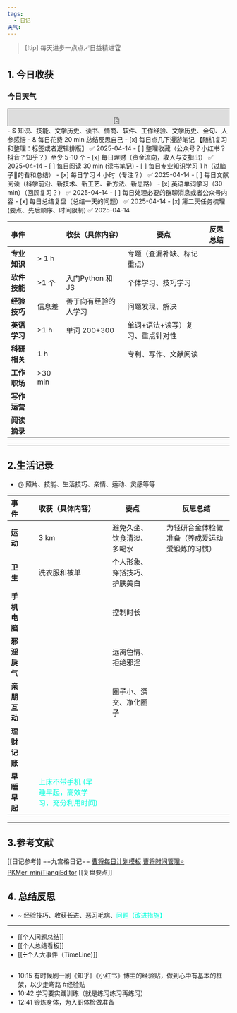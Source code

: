 ```yaml
---
tags:
  - 日记
天气:
---
```

> [!tip] 每天进步一点点🪄日益精进🏆
## 1. 今日收获

### 今日天气
<div style=" width: 100%;  height:40;overflow: hidden; "><iframe src="https://widget.pkmer.cn/free/miniTianqi?user=a2e5899e-975e-4457-afd4-ec3ff7dcbc90&select-theme=ta&theme=%E6%A0%B7%E5%BC%8F5&input-text=&theme-color=%2300FF88FF&select-icon=gif" allow="fullscreen" style=" height: 100%; width: 100%;"></iframe></div>
- $ 知识、技能、文学历史、读书、情商、软件、工作经验、文学历史、金句、人参感悟
- & 每日花费 20 min 总结反思自己 
- [x] 每日点几下漫游笔记 【随机复习和整理：标签或者逻辑排版】 ✅ 2025-04-14
- [ ] 整理收藏（公众号？小红书？抖音？知乎？）至少 5-10 个
- [x] 每日理财（资金流向，收入与支指出） ✅ 2025-04-14
- [ ] 每日阅读 30 min (读书笔记)
- [ ] 每日专业知识学习 1 h（过脑子🧠的看和总结）
- [x] 每日学习 4 小时（专注？） ✅ 2025-04-14
- [ ] 每日文献阅读（科学前沿、新技术、新工艺、新方法、新思路）
- [x] 英语单词学习（30 min）（回顾复习？） ✅ 2025-04-14
- [ ] 每日处理必要的群聊消息或者公众号内容 
- [x] 每日总结复盘（总结一天的问题） ✅ 2025-04-14
- [x] 第二天任务梳理 (要点、先后顺序、时间限制) ✅ 2025-04-14

| **事件**   |          | 收获（具体内容）      | 要点                | 反思总结 |
| :------- | -------- | :------------ | ----------------- | ---- |
| **专业知识** | \> 1 h   |               | 专题（查漏补缺、标记重点）     |      |
| **软件技能** | \>1 个    | 入门Python 和 JS | 个体学习、技巧学习         |      |
| **经验技巧** | 信息差      | 善于向有经验的人学习    | 问题发现、解决           |      |
| **英语学习** | \>1 h    | 单词 200+300    | 单词+语法+读写）复习、重点针对性 |      |
| **科研相关** | 1 h      |               | 专利、写作、文献阅读        |      |
| **工作职场** | \>30 min |               |                   |      |
| **写作运营** |          |               |                   |      |
| **阅读摘录** |          |               |                   |      |

---
## 2.生活记录
- @  照片、技能、生活技巧、亲情、运动、灵感等等

| **事件**   |     | 收获（具体内容）                                               |     | 要点             |     | 反思总结                    |
| :------- | --- | :----------------------------------------------------- | --- | -------------- | --- | ----------------------- |
| **运动**   |     | 3 km                                                   |     | 避免久坐、饮食清淡、多喝水  |     | 为轻研合金体检做准备（养成爱运动爱锻炼的习惯） |
| **卫生**   |     | 洗衣服和被单                                                 |     | 个人形象、穿搭技巧、护肤美白 |     |                         |
| **手机电脑** |     |                                                        |     | 控制时长           |     |                         |
| **邪淫戾气** |     |                                                        |     | 远离色情、拒绝邪淫      |     |                         |
| **亲朋互动** |     |                                                        |     | 圈子小、深交、净化圈子    |     |                         |
| **理财记账** |     |                                                        |     |                |     |                         |
| **早睡早起** |     | <font color="#00ffdc">上床不带手机 (早睡早起，高效学习，充分利用时间)</font> |     |                |     |                         |

---
## 3.参考文献
[[日记参考]] ==九宫格日记==
[曹将每日计划模板](https://mp.weixin.qq.com/s/8LYri0lvPV5Y8snHqvpJ5g)
[曹将时间管理⭐](https://mp.weixin.qq.com/s/Z8l7B5iOoCGtjP_KvMjMxA)
[PKMer_miniTianqiEditor](https://pkmer.cn/products/widget/miniTianqiEditor/)
[[复盘要点]]
## 4. 总结反思
- ~ 经验技巧、收获长进、恶习毛病、<font color="#00ffdc">问题【改进措施】</font>
---
- [[个人问题总结]]
- [[个人总结看板]]
- [[➗个人大事件（TimeLine)]]



```
```

- 10:15 有时候刷一刷《知乎》《小红书》博主的经验贴，做到心中有基本的框架，以少走弯路 #经验贴 
- 10:42 学习要实践训练（就是练习练习再练习） 
- 12:41 
	锻炼身体，为入职体检做准备